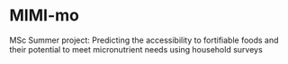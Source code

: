 # MIMI-mo
MSc Summer project:
Predicting the accessibility to fortifiable foods and their potential to meet micronutrient needs using household surveys
